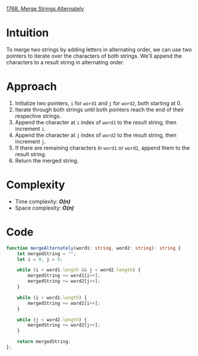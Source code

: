 [1768. Merge Strings Alternately](https://leetcode.com/problems/merge-strings-alternately/)

# Intuition
To merge two strings by adding letters in alternating order, we can use two pointers to iterate over the characters of both strings. We'll append the characters to a result string in alternating order.

# Approach
1. Initialize two pointers, `i` for `word1` and `j` for `word2`, both starting at 0.
2. Iterate through both strings until both pointers reach the end of their respective strings.
3. Append the character at `i` index of `word1` to the result string, then increment `i`.
4. Append the character at `j` index of `word2` to the result string, then increment `j`.
5. If there are remaining characters in `word1` or `word2`, append them to the result string.
6. Return the merged string.

# Complexity
- Time complexity: ***O(n)***
- Space complexity: ***O(n)***

# Code
```typescript
function mergeAlternately(word1: string, word2: string): string {
    let mergedString = "";
    let i = 0, j = 0;

    while (i < word1.length && j < word2.length) {
        mergedString += word1[i++];
        mergedString += word2[j++];
    }

    while (i < word1.length) {
        mergedString += word1[i++];
    }

    while (j < word2.length) {
        mergedString += word2[j++];
    }

    return mergedString;
};

```